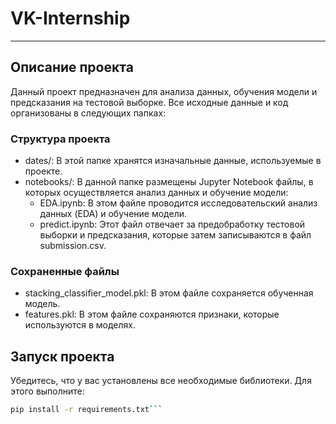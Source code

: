 # VK-Internship
---
## Описание проекта

Данный проект предназначен для анализа данных, обучения модели и предсказания на тестовой выборке. Все исходные данные и код организованы в следующих папках:

### Структура проекта

- dates/: В этой папке хранятся изначальные данные, используемые в проекте.
- notebooks/: В данной папке размещены Jupyter Notebook файлы, в которых осуществляется анализ данных и обучение модели:
  - EDA.ipynb: В этом файле проводится исследовательский анализ данных (EDA) и обучение модели.
  - predict.ipynb: Этот файл отвечает за предобработку тестовой выборки и предсказания, которые затем записываются в файл submission.csv.

### Сохраненные файлы

- stacking_classifier_model.pkl: В этом файле сохраняется обученная модель.
- features.pkl: В этом файле сохраняются признаки, которые используются в моделях.

## Запуск проекта

Убедитесь, что у вас установлены все необходимые библиотеки. Для этого выполните:

```bash
pip install -r requirements.txt```